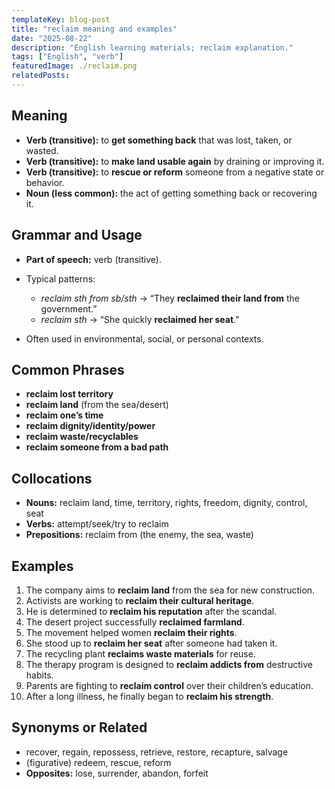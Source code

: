 ```yaml
---
templateKey: blog-post
title: "reclaim meaning and examples"
date: "2025-08-22"
description: "English learning materials; reclaim explanation."
tags: ["English", "verb"]
featuredImage: ./reclaim.png
relatedPosts:
---
```


## Meaning

- **Verb (transitive):** to **get something back** that was lost, taken, or wasted.
- **Verb (transitive):** to **make land usable again** by draining or improving it.
- **Verb (transitive):** to **rescue or reform** someone from a negative state or behavior.
- **Noun (less common):** the act of getting something back or recovering it.

## Grammar and Usage

- **Part of speech:** verb (transitive).
- Typical patterns:

  - _reclaim sth from sb/sth_ → “They **reclaimed their land from** the government.”
  - _reclaim sth_ → “She quickly **reclaimed her seat**.”

- Often used in environmental, social, or personal contexts.

## Common Phrases

- **reclaim lost territory**
- **reclaim land** (from the sea/desert)
- **reclaim one’s time**
- **reclaim dignity/identity/power**
- **reclaim waste/recyclables**
- **reclaim someone from a bad path**

## Collocations

- **Nouns:** reclaim land, time, territory, rights, freedom, dignity, control, seat
- **Verbs:** attempt/seek/try to reclaim
- **Prepositions:** reclaim from (the enemy, the sea, waste)

## Examples

1. The company aims to **reclaim land** from the sea for new construction.
2. Activists are working to **reclaim their cultural heritage**.
3. He is determined to **reclaim his reputation** after the scandal.
4. The desert project successfully **reclaimed farmland**.
5. The movement helped women **reclaim their rights**.
6. She stood up to **reclaim her seat** after someone had taken it.
7. The recycling plant **reclaims waste materials** for reuse.
8. The therapy program is designed to **reclaim addicts from** destructive habits.
9. Parents are fighting to **reclaim control** over their children’s education.
10. After a long illness, he finally began to **reclaim his strength**.

## Synonyms or Related

- recover, regain, repossess, retrieve, restore, recapture, salvage
- (figurative) redeem, rescue, reform
- **Opposites:** lose, surrender, abandon, forfeit
